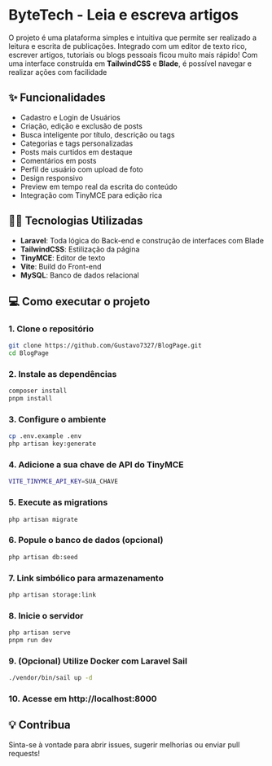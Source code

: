 # ByteTech - Leia e escreva artigos
O projeto é uma plataforma simples e intuitiva que permite ser realizado a leitura e escrita de publicações. Integrado com um editor de texto rico, escrever artigos, tutoriais ou blogs pessoais ficou muito mais rápido! Com uma interface construída em **TailwindCSS** e **Blade**, é possível navegar e realizar ações com facilidade


## ✨ Funcionalidades

- Cadastro e Login de Usuários
- Criação, edição e exclusão de posts
- Busca inteligente por título, descrição ou tags
- Categorias e tags personalizadas
- Posts mais curtidos em destaque
- Comentários em posts
- Perfil de usuário com upload de foto
- Design responsivo
- Preview em tempo real da escrita do conteúdo
- Integração com TinyMCE para edição rica

## 👨‍💻 Tecnologias Utilizadas
- **Laravel**: Toda lógica do Back-end e construção de interfaces com Blade
- **TailwindCSS**: Estilização da página 
- **TinyMCE**: Editor de texto
- **Vite**: Build do Front-end
- **MySQL**: Banco de dados relacional

## 💻 Como executar o projeto
### 1. Clone o repositório
```bash
git clone https://github.com/Gustavo7327/BlogPage.git
cd BlogPage
```
### 2. Instale as dependências
```bash
composer install
pnpm install
```
### 3. Configure o ambiente
```bash
cp .env.example .env
php artisan key:generate
```
### 4. Adicione a sua chave de API do TinyMCE
```bash
VITE_TINYMCE_API_KEY=SUA_CHAVE
```
### 5. Execute as migrations
```bash
php artisan migrate
```
### 6. Popule o banco de dados (opcional)
```bash
php artisan db:seed
```
### 7. Link simbólico para armazenamento
```bash
php artisan storage:link
```
### 8. Inicie o servidor
```bash
php artisan serve
pnpm run dev
```
### 9. (Opcional) Utilize Docker com Laravel Sail
```bash
./vendor/bin/sail up -d
```
### 10. Acesse em http://localhost:8000

## 💡 Contribua
Sinta-se à vontade para abrir issues, sugerir melhorias ou enviar pull requests!